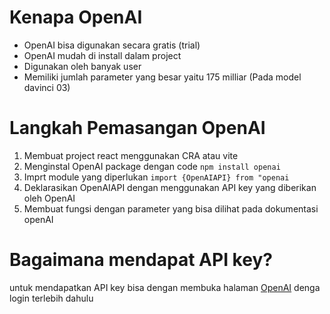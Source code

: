 # Kenapa OpenAI
- OpenAI bisa digunakan secara gratis (trial)
- OpenAI mudah di install dalam project
- Digunakan oleh banyak user
- Memiliki jumlah parameter yang besar yaitu 175 milliar (Pada model davinci 03)

# Langkah Pemasangan OpenAI
1. Membuat project react menggunakan CRA atau vite
2. Menginstal OpenAI package dengan code `npm install openai`
3. Imprt module yang diperlukan `import {OpenAIAPI} from "openai`
4. Deklarasikan OpenAIAPI dengan menggunakan API key yang diberikan oleh OpenAI
5. Membuat fungsi dengan parameter yang bisa dilihat pada dokumentasi openAI

# Bagaimana mendapat API key?
untuk mendapatkan API key bisa dengan membuka halaman [OpenAI](https://platform.openai.com/account/api-keys) denga login terlebih dahulu
